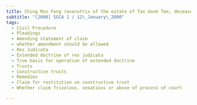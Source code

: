 ```yaml
---
title: Ching Mun Fong (executrix of the estate of Tan Geok Tee, deceased) v Liu Cho Chit and 
subtitle: "[2000] SGCA 1 / 12\_January\_2000"
tags:
  - Civil Procedure
  - Pleadings
  - Amending statement of claim
  - whether amendment should be allowed
  - Res Judicata
  - Extended doctrine of res judicata
  - True basis for operation of extended doctrine
  - Trusts
  - Constructive trusts
  - Remedies
  - Claim for restitution on constructive trust
  - Whether claim frivolous, vexatious or abuse of process of court

---
```


